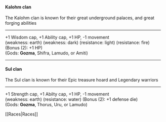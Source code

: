 #### **Kalohm** clan  
The Kalohm clan is known for their great underground palaces, and great forging abilities  

---

+1 Wisdom cap, +1 Ability cap, +1 HP, -1 movement  
(weakness: earth) (weakness: dark) (resistance: light) (resistance: fire) (Bonus (2): +1 HP)  
(Gods: __Gozma__, Shifra, Lamudo, or Amiti)  

---

#### **Sul** clan  
The Sul clan is known for their Epic treasure hoard and Legendary warriors 

---
 
+1 Strength cap, +1 Abilty cap, +1 HP, -1 movement  
(weakness: earth) (resistance: water) (Bonus (2): +1 defense die)  
(Gods: __Gozma__, Thorus, Uru, or Lamudo)  

[[Races|Races]]
